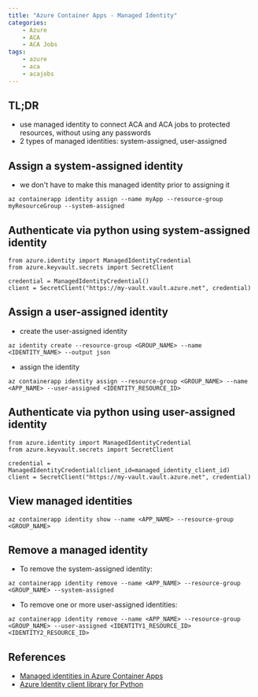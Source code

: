 ```yaml
---
title: "Azure Container Apps - Managed Identity"
categories:
    - Azure
    - ACA
    - ACA Jobs
tags:
    - azure
    - aca
    - acajobs
---
```


## TL;DR
- use managed identity to connect ACA and ACA jobs to protected resources, without using any passwords
- 2 types of managed identities: system-assigned, user-assigned

## Assign a system-assigned identity
- we don't have to make this managed identity prior to assigning it
```
az containerapp identity assign --name myApp --resource-group myResourceGroup --system-assigned
```

## Authenticate via python using system-assigned identity
```
from azure.identity import ManagedIdentityCredential
from azure.keyvault.secrets import SecretClient

credential = ManagedIdentityCredential()
client = SecretClient("https://my-vault.vault.azure.net", credential)
```

## Assign a user-assigned identity
- create the user-assigned identity
```
az identity create --resource-group <GROUP_NAME> --name <IDENTITY_NAME> --output json
```
- assign the identity
```
az containerapp identity assign --resource-group <GROUP_NAME> --name <APP_NAME> --user-assigned <IDENTITY_RESOURCE_ID>
```

## Authenticate via python using user-assigned identity
```
from azure.identity import ManagedIdentityCredential
from azure.keyvault.secrets import SecretClient

credential = ManagedIdentityCredential(client_id=managed_identity_client_id)
client = SecretClient("https://my-vault.vault.azure.net", credential)
```

## View managed identities
```
az containerapp identity show --name <APP_NAME> --resource-group <GROUP_NAME>
```

## Remove a managed identity
- To remove the system-assigned identity:
```
az containerapp identity remove --name <APP_NAME> --resource-group <GROUP_NAME> --system-assigned
```
- To remove one or more user-assigned identities:
```
az containerapp identity remove --name <APP_NAME> --resource-group <GROUP_NAME> --user-assigned <IDENTITY1_RESOURCE_ID> <IDENTITY2_RESOURCE_ID>
```


## References
- [Managed identities in Azure Container Apps](https://learn.microsoft.com/en-us/azure/container-apps/managed-identity?tabs=cli%2Cpython)
- [Azure Identity client library for Python](https://learn.microsoft.com/en-us/python/api/overview/azure/identity-readme?view=azure-python#authenticating-with-defaultazurecredential)